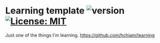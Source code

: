 # Learning template ![version](https://img.shields.io/github/release/hchiam/learning-template) [![License: MIT](https://img.shields.io/badge/License-MIT-yellow.svg)](https://opensource.org/licenses/MIT)

Just one of the things I'm learning. <https://github.com/hchiam/learning>

